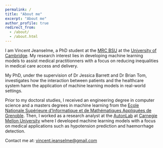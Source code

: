 ```yaml
---
permalink: /
title: "About me"
excerpt: "About me"
author_profile: true
redirect_from: 
  - /about/
  - /about.html
---
```


I am Vincent Jeanselme, a PhD student at the [MRC BSU](https://www.mrc-bsu.cam.ac.uk/) at the [University of Cambridge](https://www.cam.ac.uk/). My research interest lies in developing machine learning models to assist medical practitionners with a focus on reducing inequalities in medical care access and delivery.

My PhD, under the supervision of Dr Jessica Barrett and Dr Brian Tom, investigates how the interaction between patients and the healthcare system harm the application of machine learning models in real-world settings.

Prior to my doctoral studies, I received an engineering degree in computer science and a masters degrees in machine learning from the [Ecole Nationale Supérieure d’Informatique et de Mathématiques Appliquées de Grenoble](https://ensimag.grenoble-inp.fr/). Then, I worked as a research analyst at the [AutonLab](https://autonlab.org/) at [Carnegie Mellon University](https://www.cmu.edu/) where I developed machine learning models with a focus on medical applications such as hypotension prediction and haemorrhage detection.


Contact me at: vincent.jeanselme@gmail.com